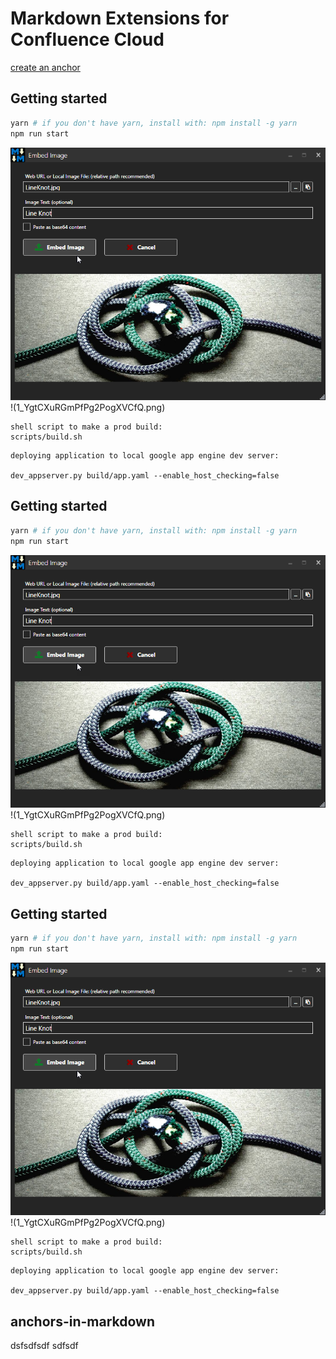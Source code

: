 <!--- That is a comment --->
# Markdown Extensions for Confluence Cloud
[create an anchor](#anchors-in-markdown)

## Getting started

```bash
yarn # if you don't have yarn, install with: npm install -g yarn
npm run start
```
![Image of Yaktocat](1_YgtCXuRGmPfPg2PogXVCfQ.png)
!(1_YgtCXuRGmPfPg2PogXVCfQ.png)

```
shell script to make a prod build:
scripts/build.sh
```

```
deploying application to local google app engine dev server:

dev_appserver.py build/app.yaml --enable_host_checking=false
```
## Getting started

```bash
yarn # if you don't have yarn, install with: npm install -g yarn
npm run start
```
![Image of Yaktocat](1_YgtCXuRGmPfPg2PogXVCfQ.png)
!(1_YgtCXuRGmPfPg2PogXVCfQ.png)

```
shell script to make a prod build:
scripts/build.sh
```

```
deploying application to local google app engine dev server:

dev_appserver.py build/app.yaml --enable_host_checking=false
```
## Getting started

```bash
yarn # if you don't have yarn, install with: npm install -g yarn
npm run start
```
![Image of Yaktocat](1_YgtCXuRGmPfPg2PogXVCfQ.png)
!(1_YgtCXuRGmPfPg2PogXVCfQ.png)

```
shell script to make a prod build:
scripts/build.sh
```

```
deploying application to local google app engine dev server:

dev_appserver.py build/app.yaml --enable_host_checking=false
```
## anchors-in-markdown
dsfsdfsdf
sdfsdf
